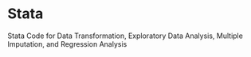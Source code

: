 # Stata
Stata Code for Data Transformation, Exploratory Data Analysis, Multiple Imputation, and Regression Analysis

